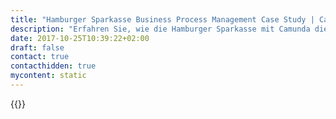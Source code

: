 ```yaml
---
title: "Hamburger Sparkasse Business Process Management Case Study | Camunda BPM"
description: "Erfahren Sie, wie die Hamburger Sparkasse mit Camunda die Geschäftsprozessautomatisierung organisiert und die Effizienz im Unternehmen gesteigert hat. Camunda ist der Marktführer für Workflow-Automatisierung basierend auf Java und BPMN 2.0."
date: 2017-10-25T10:39:22+02:00
draft: false
contact: true
contacthidden: true
mycontent: static
---
```

{{<case-study-single
company="Hamburger Sparkasse"
companydescription="<p>Wir sind die Bank eine jeden zweiten Bürger Hamburgs. Unserer Kundschaft beläuft sich auf 1,4 Millionen Privatkunden. Mit ca. 60.000 Unternehmenskunden sind wir die führende Bank für den Mittelstand in der Region.</p>"
customerquote="<p><q>Camunda BPM bietet eine vielversprechende Open-Source-Implementierung von BPMN 2.0. Neben Open-Source mit Support waren Leichtgewichtigkeit und „Developer Friendliness“ wichtige weitere Faktoren für eine Entscheidung zugunsten von Camunda BPM.Stefan Ullrich, Software Architekt</q></p>"
teaser=""
usecase=""
videolink="https://player.vimeo.com/video/81800570"
logo="//images.ctfassets.net/vpidbgnakfvf/6mCyIBn7gWosCEQCYiA4y6/a7da3733697f37e8442f9069a0472d01/hamburger-sparkasse.svg"
pdf=""
thumbnail="">}}